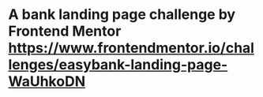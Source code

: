 # A bank landing page challenge by Frontend Mentor https://www.frontendmentor.io/challenges/easybank-landing-page-WaUhkoDN
